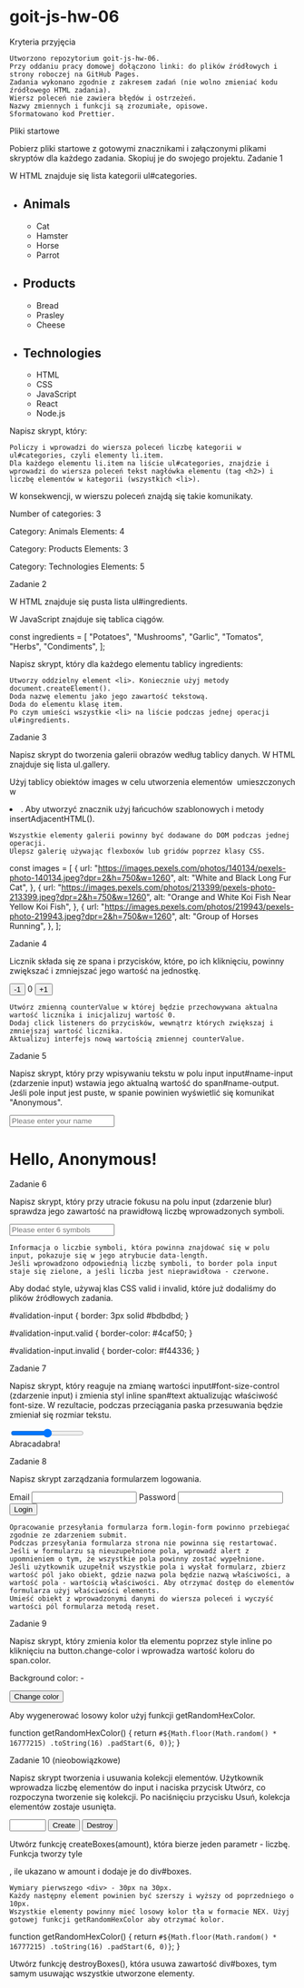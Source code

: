 # goit-js-hw-06

Kryteria przyjęcia

    Utworzono repozytorium goit-js-hw-06.
    Przy oddaniu pracy domowej dołączono linki: do plików źródłowych i strony roboczej na GitHub Pages.
    Zadania wykonano zgodnie z zakresem zadań (nie wolno zmieniać kodu źródłowego HTML zadania).
    Wiersz poleceń nie zawiera błędów i ostrzeżeń.
    Nazwy zmiennych i funkcji są zrozumiałe, opisowe.
    Sformatowano kod Prettier.

Pliki startowe

Pobierz pliki startowe z gotowymi znacznikami i załączonymi plikami skryptów dla każdego zadania. Skopiuj je do swojego projektu.
Zadanie 1

W HTML znajduje się lista kategorii ul#categories.

<ul id="categories">
  <li class="item">
    <h2>Animals</h2>
    <ul>
      <li>Cat</li>
      <li>Hamster</li>
      <li>Horse</li>
      <li>Parrot</li>
    </ul>
  </li>
  <li class="item">
    <h2>Products</h2>
    <ul>
      <li>Bread</li>
      <li>Prasley</li>
      <li>Cheese</li>
    </ul>
  </li>
  <li class="item">
    <h2>Technologies</h2>
    <ul>
      <li>HTML</li>
      <li>CSS</li>
      <li>JavaScript</li>
      <li>React</li>
      <li>Node.js</li>
    </ul>
  </li>
</ul>

Napisz skrypt, który:

    Policzy i wprowadzi do wiersza poleceń liczbę kategorii w ul#categories, czyli elementy li.item.
    Dla każdego elementu li.item na liście ul#categories, znajdzie i wprowadzi do wiersza poleceń tekst nagłówka elementu (tag <h2>) i liczbę elementów w kategorii (wszystkich <li>).

W konsekwencji, w wierszu poleceń znajdą się takie komunikaty.

Number of categories: 3

Category: Animals
Elements: 4

Category: Products
Elements: 3

Category: Technologies
Elements: 5

Zadanie 2

W HTML znajduje się pusta lista ul#ingredients.

<ul id="ingredients"></ul>

W JavaScript znajduje się tablica ciągów.

const ingredients = [
"Potatoes",
"Mushrooms",
"Garlic",
"Tomatos",
"Herbs",
"Condiments",
];

Napisz skrypt, który dla każdego elementu tablicy ingredients:

    Utworzy oddzielny element <li>. Koniecznie użyj metody document.createElement().
    Doda nazwę elementu jako jego zawartość tekstową.
    Doda do elementu klasę item.
    Po czym umieści wszystkie <li> na liście podczas jednej operacji ul#ingredients.

Zadanie 3

Napisz skrypt do tworzenia galerii obrazów według tablicy danych. W HTML znajduje się lista ul.gallery.

<ul class="gallery"></ul>

Użyj tablicy obiektów images w celu utworzenia elementów <img> umieszczonych w <li>. Aby utworzyć znacznik użyj łańcuchów szablonowych i metody insertAdjacentHTML().

    Wszystkie elementy galerii powinny być dodawane do DOM podczas jednej operacji.
    Ulepsz galerię używając flexboxów lub gridów poprzez klasy CSS.

const images = [
{
url: "https://images.pexels.com/photos/140134/pexels-photo-140134.jpeg?dpr=2&h=750&w=1260",
alt: "White and Black Long Fur Cat",
},
{
url: "https://images.pexels.com/photos/213399/pexels-photo-213399.jpeg?dpr=2&h=750&w=1260",
alt: "Orange and White Koi Fish Near Yellow Koi Fish",
},
{
url: "https://images.pexels.com/photos/219943/pexels-photo-219943.jpeg?dpr=2&h=750&w=1260",
alt: "Group of Horses Running",
},
];

Zadanie 4

Licznik składa się ze spana i przycisków, które, po ich kliknięciu, powinny zwiększać i zmniejszać jego wartość na jednostkę.

<div id="counter">
  <button type="button" data-action="decrement">-1</button>
  <span id="value">0</span>
  <button type="button" data-action="increment">+1</button>
</div>

    Utwórz zmienną counterValue w której będzie przechowywana aktualna wartość licznika i inicjalizuj wartość 0.
    Dodaj click listeners do przycisków, wewnątrz których zwiększaj i zmniejszaj wartość licznika.
    Aktualizuj interfejs nową wartością zmiennej counterValue.

Zadanie 5

Napisz skrypt, który przy wpisywaniu tekstu w polu input input#name-input (zdarzenie input) wstawia jego aktualną wartość do span#name-output. Jeśli pole input jest puste, w spanie powinien wyświetlić się komunikat "Anonymous".

<input type="text" id="name-input" placeholder="Please enter your name" />
<h1>Hello, <span id="name-output">Anonymous</span>!</h1>

Zadanie 6

Napisz skrypt, który przy utracie fokusu na polu input (zdarzenie blur) sprawdza jego zawartość na prawidłową liczbę wprowadzonych symboli.

<input
  type="text"
  id="validation-input"
  data-length="6"
  placeholder="Please enter 6 symbols"
/>

    Informacja o liczbie symboli, która powinna znajdować się w polu input, pokazuje się w jego atrybucie data-length.
    Jeśli wprowadzono odpowiednią liczbę symboli, to border pola input staje się zielone, a jeśli liczba jest nieprawidłowa - czerwone.

Aby dodać style, używaj klas CSS valid i invalid, które już dodaliśmy do plików źródłowych zadania.

#validation-input {
border: 3px solid #bdbdbd;
}

#validation-input.valid {
border-color: #4caf50;
}

#validation-input.invalid {
border-color: #f44336;
}

Zadanie 7

Napisz skrypt, który reaguje na zmianę wartości input#font-size-control (zdarzenie input) i zmienia styl inline span#text aktualizując właściwość font-size. W rezultacie, podczas przeciągania paska przesuwania będzie zmieniał się rozmiar tekstu.

<input id="font-size-control" type="range" min="16" max="96" />
<br />
<span id="text">Abracadabra!</span>

Zadanie 8

Napisz skrypt zarządzania formularzem logowania.

<form class="login-form">
  <label>
    Email
    <input type="email" name="email" />
  </label>
  <label>
    Password
    <input type="password" name="password" />
  </label>
  <button type="submit">Login</button>
</form>

    Opracowanie przesyłania formularza form.login-form powinno przebiegać zgodnie ze zdarzeniem submit.
    Podczas przesyłania formularza strona nie powinna się restartować.
    Jeśli w formularzu są nieuzupełnione pola, wprowadź alert z upomnieniem o tym, że wszystkie pola powinny zostać wypełnione.
    Jeśli użytkownik uzupełnił wszystkie pola i wysłał formularz, zbierz wartość pól jako obiekt, gdzie nazwa pola będzie nazwą właściwości, a wartość pola - wartością właściwości. Aby otrzymać dostęp do elementów formularza użyj właściwości elements.
    Umieść obiekt z wprowadzonymi danymi do wiersza poleceń i wyczyść wartości pól formularza metodą reset.

Zadanie 9

Napisz skrypt, który zmienia kolor tła elementu <body> poprzez style inline po kliknięciu na button.change-color i wprowadza wartość koloru do span.color.

<div class="widget">
  <p>Background color: <span class="color">-</span></p>
  <button type="button" class="change-color">Change color</button>
</div>

Aby wygenerować losowy kolor użyj funkcji getRandomHexColor.

function getRandomHexColor() {
return `#${Math.floor(Math.random() * 16777215) .toString(16) .padStart(6, 0)}`;
}

Zadanie 10 (nieobowiązkowe)

Napisz skrypt tworzenia i usuwania kolekcji elementów. Użytkownik wprowadza liczbę elementów do input i naciska przycisk Utwórz, co rozpoczyna tworzenie się kolekcji. Po naciśnięciu przycisku Usuń, kolekcja elementów zostaje usunięta.

<div id="controls">
  <input type="number" min="1" max="100" step="1" />
  <button type="button" data-create>Create</button>
  <button type="button" data-destroy>Destroy</button>
</div>

<div id="boxes"></div>

Utwórz funkcję createBoxes(amount), która bierze jeden parametr - liczbę. Funkcja tworzy tyle <div>, ile ukazano w amount i dodaje je do div#boxes.

    Wymiary pierwszego <div> - 30px na 30px.
    Każdy następny element powinien być szerszy i wyższy od poprzedniego o 10px.
    Wszystkie elementy powinny mieć losowy kolor tła w formacie NEX. Użyj gotowej funkcji getRandomHexColor aby otrzymać kolor.

function getRandomHexColor() {
return `#${Math.floor(Math.random() * 16777215) .toString(16) .padStart(6, 0)}`;
}

Utwórz funkcję destroyBoxes(), która usuwa zawartość div#boxes, tym samym usuwając wszystkie utworzone elementy.
